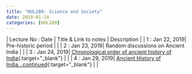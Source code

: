 ```yaml
---
title: "HUL289: Science and Society"
date: 2019-01-24
categories: [HUL289]
---
```


| Lecture No : Date | Title & Link to notes | Description |
| 1 : Jan 22, 2019| Pre-historic period                   |                |
| 2 : Jan 23, 2019| Random discussions on Ancient India   |                |
| 3 : Jan 24, 2019| [Chronological order of ancient history of India][3]{:target="_blank"}   |   |
| 4 : Jan 29, 2019| [Ancient History of India...continued][4]{:target="_blank"}   |   |

[3]: https://drive.google.com/file/d/1OQkNPvM7F8fmpvqdZB9295vCn9do7WK4/view?usp=sharing
[4]: https://drive.google.com/file/d/1GYkbzTq7EmY8HMNO49h-C6gpl44B-Bzv/view?usp=sharing